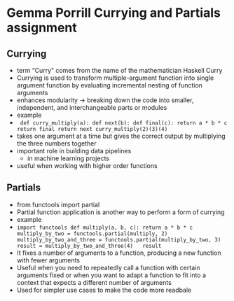 # Gemma Porrill Currying and Partials assignment 
## Currying
- term “Curry” comes from the name of the mathematician Haskell Curry
- Currying is used to transform multiple-argument function into single argument function by evaluating incremental nesting of function arguments
- enhances modularity -> breaking down the code into smaller, independent, and interchangeable parts or modules
- example
- ` def curry_multiply(a):
    def next(b):
        def final(c):
            return a * b * c
        return final
    return next
  curry_multiply(2)(3)(4)`
- takes one argument at a time but gives the correct output by multiplying the three numbers together
- important role in building data pipelines
  - in machine learning projects
- useful when working with higher order functions

## Partials
- from functools import partial
- Partial function application is another way to perform a form of currying
- example
- `import functools
    def multiply(a, b, c):
        return a * b * c
    multiply_by_two = functools.partial(multiply, 2)
    multiply_by_two_and_three = functools.partial(multiply_by_two, 3)
    result = multiply_by_two_and_three(4)  
    result`
- It fixes a number of arguments to a function, producing a new function with fewer arguments
- Useful when you need to repeatedly call a function with certain arguments fixed or when you want to adapt a function to fit into a context that expects a different number of arguments
- Used for simpler use cases to make the code more readbale 